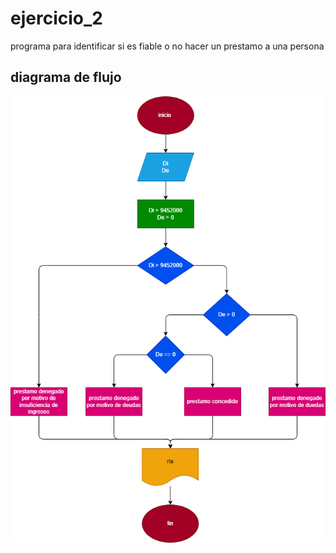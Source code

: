 # ejercicio_2

programa para identificar si es fiable o no hacer un prestamo a una persona

## diagrama de flujo 

![Diagrama de flujo](diagrama.png "Diagrama de flujo")